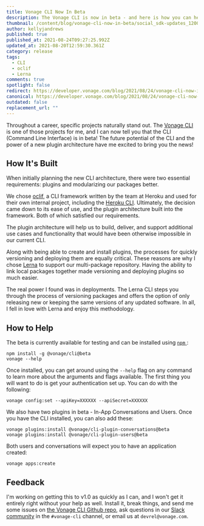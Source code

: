 ```yaml
---
title: Vonage CLI Now In Beta
description: The Vonage CLI is now in beta - and here is how you can help out!
thumbnail: /content/blog/vonage-cli-now-in-beta/social_sdk-updates_1200x627.png
author: kellyjandrews
published: true
published_at: 2021-08-24T09:27:25.992Z
updated_at: 2021-08-20T12:59:30.361Z
category: release
tags:
  - CLI
  - oclif
  - Lerna
comments: true
spotlight: false
redirect: https://developer.vonage.com/blog/2021/08/24/vonage-cli-now-in-beta
canonical: https://developer.vonage.com/blog/2021/08/24/vonage-cli-now-in-beta
outdated: false
replacement_url: ""
---
```

Throughout a career, specific projects naturally stand out. The [Vonage CLI](https://github.com/Vonage/vonage-cli) is one of those projects for me, and I can now tell you that the CLI (Command Line Interface) is in beta! The future potential of the CLI and the power of a new plugin architecture have me excited to bring you the news!

## How It's Built

When initially planning the new CLI architecture, there were two essential requirements: plugins and modularizing our packages better.  

We chose [oclif](https://oclif.io/), a CLI framework written by the team at Heroku and used for their own internal project, including the [Heroku CLI](https://devcenter.heroku.com/articles/heroku-cli). Ultimately, the decision came down to its ease of use, and the plugin architecture built into the framework. Both of which satisfied our requirements. 

The plugin architecture will help us to build, deliver, and support additional use cases and functionality that would have been otherwise impossible in our current CLI.

Along with being able to create and install plugins, the processes for quickly versioning and deploying them are equally critical. These reasons are why I chose [Lerna](https://lerna.js.org/) to support our multi-package repository. Having the ability to link local packages together made versioning and deploying plugins so much easier. 

The real power I found was in deployments. The Lerna CLI steps you through the process of versioning packages and offers the option of only releasing new or keeping the same versions of any updated software. In all, I fell in love with Lerna and enjoy this methodology. 

## How to Help

The beta is currently available for testing and can be installed using [`npm` ](https://www.npmjs.com/):

```shell
npm install -g @vonage/cli@beta
vonage --help
```
Once installed, you can get around using the `--help` flag on any command to learn more about the arguments and flags available. The first thing you will want to do is get your authentication set up. You can do with the following:

```shell
vonage config:set --apiKey=XXXXXX --apiSecret=XXXXXX
```
We also have two plugins in beta - In-App Conversations and  Users. Once you have the CLI installed, you can also add these:

```shell
vonage plugins:install @vonage/cli-plugin-conversations@beta
vonage plugins:install @vonage/cli-plugin-users@beta
```
Both users and conversations will expect you to have an application created:

```shell
vonage apps:create
```

## Feedback 

I'm working on getting this to v1.0 as quickly as I can, and I won't get it entirely right without your help as well. Install it, break things, and send me some issues on [the Vonage CLI Github repo](https://github.com/Vonage/vonage-cli/issues), ask questions in our [Slack community](https://developer.vonage.com/community/slack) in the `#vonage-cli` channel, or email us at `devrel@vonage.com`. 